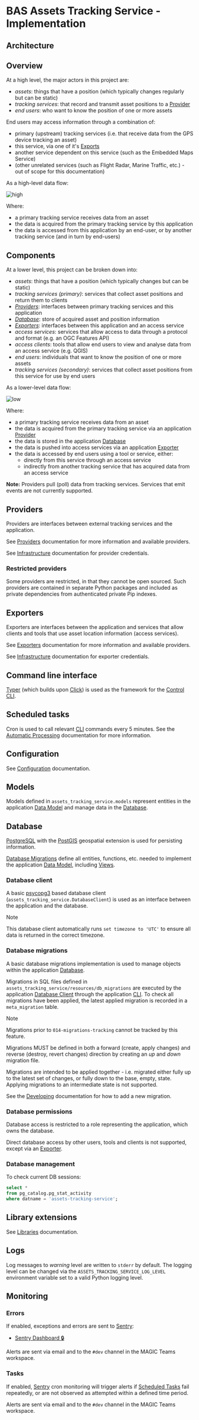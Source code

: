 # BAS Assets Tracking Service - Implementation

## Architecture

## Overview

At a high level, the major actors in this project are:

- *assets*: things that have a position (which typically changes regularly but can be static)
- *tracking services*: that record and transmit asset positions to a [Provider](#providers)
- *end users*: who want to know the position of one or more assets

End users may access information through a combination of:

- primary (upstream) tracking services (i.e. that receive data from the GPS device tracking an asset)
- this service, via one of it's [Exports](#exporters)
- another service dependent on this service (such as the Embedded Maps Service)
- (other unrelated services (such as Flight Radar, Marine Traffic, etc.) - out of scope for this documentation)

As a high-level data flow:

![high](/docs/img/architecture-high.png)

Where:
- a primary tracking service receives data from an asset
- the data is acquired from the primary tracking service by this application
- the data is accessed from this application by an end-user, or by another tracking service (and in turn by end-users)

## Components

At a lower level, this project can be broken down into:

- *assets*: things that have a position (which typically changes but can be static)
- *tracking services (primary)*: services that collect asset positions and return them to clients
- [*Providers*](#providers): interfaces between primary tracking services and this application
- [*Database*](#database): store of acquired asset and position information
- [*Exporters*](#exporters): interfaces between this application and an access service
- *access services*: services that allow access to data through a protocol and format (e.g. an OGC Features API)
- *access clients*: tools that allow end users to view and analyse data from an access service (e.g. QGIS)
- *end users*: individuals that want to know the position of one or more assets
- *tracking services (secondary)*: services that collect asset positions from this service for use by end users

As a lower-level data flow:

![low](/docs/img/architecture-low.png)

Where:
- a primary tracking service receives data from an asset
- the data is acquired from the primary tracking service via an application [Provider](#providers)
- the data is stored in the application [Database](#database)
- the data is pushed into access services via an application [Exporter](#exporters)
- the data is accessed by end users using a tool or service, either:
  - directly from this service through an access service
  - indirectly from another tracking service that has acquired data from an access service

**Note:** Providers pull (poll) data from tracking services. Services that emit events are not currently supported.

## Providers

Providers are interfaces between external tracking services and the application.

See [Providers](/docs/providers.md) documentation for more information and available providers.

See [Infrastructure](/docs/infrastructure.md#providers) documentation for provider credentials.

### Restricted providers

Some providers are restricted, in that they cannot be open sourced. Such providers are contained in separate Python
packages and included as private dependencies from authenticated private Pip indexes.

## Exporters

Exporters are interfaces between the application and services that allow clients and tools that use asset location
information (access services).

See [Exporters](/docs/exporters.md) documentation for more information and available providers.

See [Infrastructure](/docs/infrastructure.md#exporters) documentation for exporter credentials.

## Command line interface

[Typer](https://typer.tiangolo.com/) (which builds upon [Click](https://click.palletsprojects.com)) is used as the
framework for the [Control CLI](/docs/cli-reference.md).

## Scheduled tasks

Cron is used to call relevant [CLI](#command-line-interface) commands every 5 minutes. See the
[Automatic Processing](/README.md#automatic-processing) documentation for more information.

## Configuration

See [Configuration](/docs/config.md) documentation.

## Models

Models defined in `assets_tracking_service.models` represent entities in the application
[Data Model](/docs/data-model.md) and manage data in the [Database](#database).

## Database

[PostgreSQL](https://www.postgresql.org) with the [PostGIS](https://postgis.net) geospatial extension is used for
persisting information.

[Database Migrations](#database-migrations) define all entities, functions, etc. needed to implement the application
[Data Model](/docs/data-model.md), including [Views](/docs/data-model.md#views).

### Database client

A basic [psycopg3](https://www.psycopg.org/psycopg3/) based database client (`assets_tracking_service.DatabaseClient`)
is used as an interface between the application and the database.

> [!NOTE]
> This database client automatically runs `set timezone to 'UTC'` to ensure all data is returned in the correct timezone.

### Database migrations

A basic database migrations implementation is used to manage objects within the application [Database](#database).

Migrations in SQL files defined in `assets_tracking_service/resources/db_migrations` are executed by the application
[Database Client](#database-client) through the application [CLI](#command-line-interface). To check all migrations
have been applied, the latest applied migration is recorded in a `meta_migration` table.

> [!NOTE]
> Migrations prior to `014-migrations-tracking` cannot be tracked by this feature.

Migrations MUST be defined in both a forward (create, apply changes) and reverse (destroy, revert changes) direction
by creating an *up* and *down* migration file.

Migrations are intended to be applied together - i.e. migrated either fully up to the latest set of changes, or fully
down to the base, empty, state. Applying migrations to an intermediate state is not supported.

See the [Developing](/docs/dev.md#adding-database-migrations) documentation for how to add a new migration.

### Database permissions

Database access is restricted to a role representing the application, which owns the database.

Direct database access by other users, tools and clients is not supported, except via an [Exporter](#exporters).

### Database management

To check current DB sessions:

```sql
select *
from pg_catalog.pg_stat_activity
where datname = 'assets-tracking-service';
```

## Library extensions

See [Libraries](/docs/libraries.md) documentation.

## Logs

Log messages to *warning* level are written to `stderr` by default. The logging level can be changed via the
`ASSETS_TRACKING_SERVICE_LOG_LEVEL` environment variable set to a valid Python logging level.

## Monitoring

### Errors

If enabled, exceptions and errors are sent to [Sentry](https://sentry.io):

- [Sentry Dashboard 🔒](https://antarctica.sentry.io/issues/?project=4507581411229696)

Alerts are sent via email and to the `#dev` channel in the MAGIC Teams workspace.

### Tasks

If enabled, [Sentry](https://sentry.io) cron monitoring will trigger alerts if [Scheduled Tasks](#scheduled-tasks) fail
repeatedly, or are not observed as attempted within a defined time period.

Alerts are sent via email and to the `#dev` channel in the MAGIC Teams workspace.
